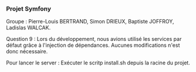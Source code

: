 ### Projet Symfony

Groupe : Pierre-Louis BERTRAND, Simon DRIEUX, Baptiste JOFFROY, Ladislas WALCAK.

Question 9 : Lors du développement, nous avions utilisé les services par défaut grâce à l'injection de dépendances.
             Aucunes modifications n'est donc nécessaire.
             
Pour lancer le server : Exécuter le scritp install.sh depuis la racine du projet.